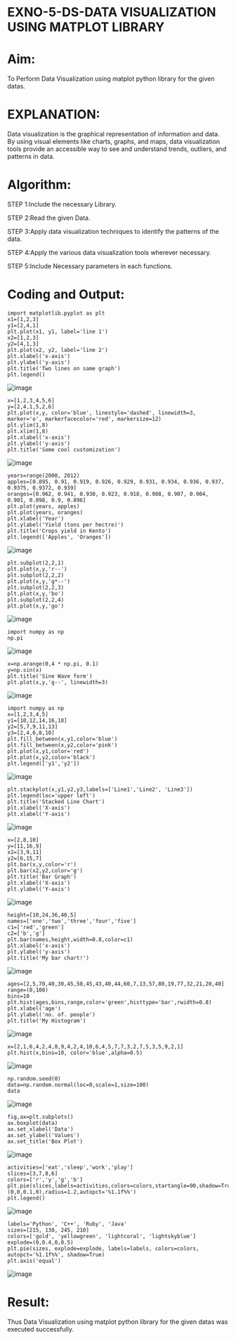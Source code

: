 # EXNO-5-DS-DATA VISUALIZATION USING MATPLOT LIBRARY

# Aim:
  To Perform Data Visualization using matplot python library for the given datas.

# EXPLANATION:
Data visualization is the graphical representation of information and data. By using visual elements like charts, graphs, and maps, data visualization tools provide an accessible way to see and understand trends, outliers, and patterns in data.

# Algorithm:
STEP 1:Include the necessary Library.

STEP 2:Read the given Data.

STEP 3:Apply data visualization techniques to identify the patterns of the data.

STEP 4:Apply the various data visualization tools wherever necessary.

STEP 5:Include Necessary parameters in each functions.

# Coding and Output:
~~~
import matplotlib.pyplot as plt
x1=[1,2,3]
y1=[2,4,1]
plt.plot(x1, y1, label='line 1')
x2=[1,2,3]
y2=[4,1,3]
plt.plot(x2, y2, label='line 2')
plt.xlabel('x-axis')
plt.ylabel('y-axis')
plt.title('Two lines on same graph')
plt.legend()
~~~
![image](https://github.com/user-attachments/assets/e37731ae-9f7e-4094-84b0-51057c8216d2)
~~~
x=[1,2,3,4,5,6]
y=[2,4,1,5,2,6]
plt.plot(x,y, color='blue', linestyle='dashed', linewidth=3, marker='o', markerfacecolor='red', markersize=12)
plt.ylim(1,8)
plt.xlim(1,8)
plt.xlabel('x-axis')
plt.ylabel('y-axis')
plt.title('Some cool customization')
~~~
![image](https://github.com/user-attachments/assets/677c4171-7ae3-431e-85c6-0a177e03a82b)
~~~
years=range(2000, 2012)
apples=[0.895, 0.91, 0.919, 0.926, 0.929, 0.931, 0.934, 0.936, 0.937, 0.9375, 0.9372, 0.939]
oranges=[0.962, 0.941, 0.930, 0.923, 0.918, 0.908, 0.907, 0.904, 0.901, 0.898, 0.9, 0.896]
plt.plot(years, apples)
plt.plot(years, oranges)
plt.xlabel('Year')
plt.ylabel('Yield (tons per hectre)')
plt.title('Crops yield in Kento')
plt.legend(['Apples', 'Oranges'])
~~~
![image](https://github.com/user-attachments/assets/c7b647c8-8f9e-4a85-9498-4e87b03c3467)
~~~
plt.subplot(2,2,1)
plt.plot(x,y,'r--')
plt.subplot(2,2,2)
plt.plot(x,y,'g*--')
plt.subplot(2,2,3)
plt.plot(x,y,'bo')
plt.subplot(2,2,4)
plt.plot(x,y,'go')
~~~
![image](https://github.com/user-attachments/assets/73b1735d-9a5b-4ff6-8f7f-f38ab9b2af4b)
~~~
import numpy as np
np.pi
~~~
![image](https://github.com/user-attachments/assets/32dbf630-219e-407b-92f8-ec14b9842192)
~~~
x=np.arange(0,4 * np.pi, 0.1)
y=np.sin(x)
plt.title('Sine Wave form')
plt.plot(x,y,'g--', linewidth=3)
~~~
![image](https://github.com/user-attachments/assets/5c894d84-0450-41cf-8a2d-b6a0107d7263)
~~~
import numpy as np
x=[1,2,3,4,5]
y1=[10,12,14,16,18]
y2=[5,7,9,11,13]
y3=[2,4,6,8,10]
plt.fill_between(x,y1,color='blue')
plt.fill_between(x,y2,color='pink')
plt.plot(x,y1,color='red')
plt.plot(x,y2,color='black')
plt.legend(['y1','y2'])
~~~
![image](https://github.com/user-attachments/assets/638c28d0-aec3-4733-afc1-f70288ed85d6)
~~~
plt.stackplot(x,y1,y2,y3,labels=['Line1','Line2', 'Line3'])
plt.legend(loc='upper left')
plt.title('Stacked Line Chart')
plt.xlabel('X-axis')
plt.xlabel('Y-axis')
~~~
![image](https://github.com/user-attachments/assets/e790adc8-571f-4e8c-87a4-0a0ced4c4733)
~~~
x=[2,8,10]
y=[11,16,9]
x2=[3,9,11]
y2=[6,15,7]
plt.bar(x,y,color='r')
plt.bar(x2,y2,color='g')
plt.title('Bar Graph')
plt.xlabel('X-axis')
plt.ylabel('Y-axis')
~~~
![image](https://github.com/user-attachments/assets/4127253a-4129-45af-bd3c-dc265bd87f62)
~~~
height=[10,24,36,40,5]
names=['one','two','three','four','five']
c1=['red','green']
c2=['b','g']
plt.bar(names,height,width=0.8,color=c1)
plt.xlabel('x-axis')
plt.ylabel('y-axis')
plt.title('My bar chart!')
~~~
![image](https://github.com/user-attachments/assets/151d8231-c701-4132-bff2-2b95198bd275)
~~~
ages=[2,5,70,40,30,45,50,45,43,40,44,60,7,13,57,80,19,77,32,21,20,40]
range=(0,100)
bins=10
plt.hist(ages,bins,range,color='green',histtype='bar',rwidth=0.8)
plt.xlabel('age')
plt.ylabel('no. of. people')
plt.title('My Histogram')
~~~
![image](https://github.com/user-attachments/assets/b5ac8600-8ba4-4181-a102-8f81a76ed491)
~~~
x=[2,1,6,4,2,4,8,9,4,2,4,10,6,4,5,7,7,3,2,7,5,3,5,9,2,1]
plt.hist(x,bins=10, color='blue',alpha=0.5)
~~~
![image](https://github.com/user-attachments/assets/3dc76151-15a7-4520-8bfc-52c579145e8f)
~~~
np.random.seed(0)
data=np.random.normal(loc=0,scale=1,size=100)
data
~~~
![image](https://github.com/user-attachments/assets/7a3d177c-c976-4a8d-a11d-9be62aa7f666)
~~~
fig,ax=plt.subplots()
ax.boxplot(data)
ax.set_xlabel('Data')
ax.set_ylabel('Values')
ax.set_title('Box Plot')
~~~
![image](https://github.com/user-attachments/assets/9a950f6d-bb1c-4194-9261-f5fb888f3900)
~~~
activities=['eat','sleep','work','play']
slices=[3,7,8,6]
colors=['r','y','g','b']
plt.pie(slices,labels=activities,colors=colors,startangle=90,shadow=True,explode=(0,0,0.1,0),radius=1.2,autopct='%1.1f%%')
plt.legend()
~~~
![image](https://github.com/user-attachments/assets/2e094920-5945-4998-814e-5dd2b5d444ff)
~~~
labels='Python', 'C++', 'Ruby', 'Java'
sizes=[215, 130, 245, 210]
colors=['gold', 'yellowgreen', 'lightcoral', 'lightskyblue']
explode=(0,0.4,0,0.5)
plt.pie(sizes, explode=explode, labels=labels, colors=colors, autopct='%1.1f%%', shadow=True)
plt.axis('equal')
~~~
![image](https://github.com/user-attachments/assets/5a7d168c-9e81-48e1-bce0-6d905877a8c0)


# Result:
 Thus Data Visualization using matplot python library for the given datas was executed successfully.
